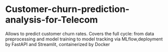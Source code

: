 # Customer-churn-prediction-analysis-for-Telecom
Allows to predict customer churn rates. 
Covers the full cycle: from data preprocessing and model training to model tracking via MLflow,deployment by FastAPI and Streamlit, containerized by Docker
